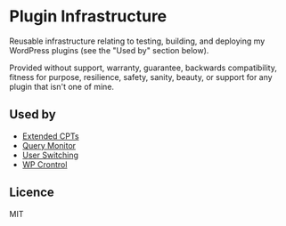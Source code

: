 # Plugin Infrastructure

Reusable infrastructure relating to testing, building, and deploying my WordPress plugins (see the "Used by" section below).

Provided without support, warranty, guarantee, backwards compatibility, fitness for purpose, resilience, safety, sanity, beauty, or support for any plugin that isn't one of mine.

## Used by

* [Extended CPTs](https://github.com/johnbillion/extended-cpts)
* [Query Monitor](https://github.com/johnbillion/query-monitor)
* [User Switching](https://github.com/johnbillion/user-switching)
* [WP Crontrol](https://github.com/johnbillion/wp-crontrol)

## Licence

MIT
